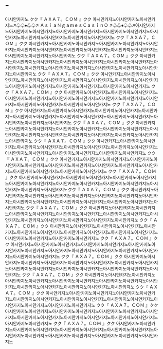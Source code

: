 # -
아시안카지노 クク『 ＡＸＡ７。ＣＯＭ 』クク 아시안카지노아시안카지노아시안카지노↗♧♧♠♧♧↗ ＡｓｉａＮｇａｍｅｓＣａｓｉｎＯ ↗♧♧♠♧♧↗아시안카지노아시안카지노아시안카지노아시안카지노아시안카지노아시안카지노아시안카지노아시안카지노아시안카지노아시안카지노아시안카지노아시안카지노 クク『 ＡＸＡ７。ＣＯＭ 』クク 아시안카지노아시안카지노아시안카지노아시안카지노아시안카지노아시안카지노아시안카지노아시안카지노아시안카지노아시안카지노아시안카지노아시안카지노아시안카지노아시안카지노아시안카지노 クク『 ＡＸＡ７。ＣＯＭ 』クク 아시안카지노아시안카지노아시안카지노아시안카지노아시안카지노아시안카지노아시안카지노아시안카지노아시안카지노아시안카지노아시안카지노아시안카지노아시안카지노아시안카지노아시안카지노 クク『 ＡＸＡ７。ＣＯＭ 』クク 아시안카지노아시안카지노아시안카지노아시안카지노아시안카지노아시안카지노아시안카지노아시안카지노아시안카지노아시안카지노아시안카지노아시안카지노아시안카지노아시안카지노아시안카지노 クク『 ＡＸＡ７。ＣＯＭ 』クク 아시안카지노아시안카지노아시안카지노아시안카지노아시안카지노아시안카지노아시안카지노아시안카지노아시안카지노아시안카지노아시안카지노아시안카지노아시안카지노아시안카지노아시안카지노 クク『 ＡＸＡ７。ＣＯＭ 』クク 아시안카지노아시안카지노아시안카지노아시안카지노아시안카지노아시안카지노아시안카지노아시안카지노아시안카지노아시안카지노아시안카지노아시안카지노아시안카지노아시안카지노아시안카지노 クク『 ＡＸＡ７。ＣＯＭ 』クク 아시안카지노아시안카지노아시안카지노아시안카지노아시안카지노아시안카지노아시안카지노아시안카지노아시안카지노아시안카지노아시안카지노아시안카지노아시안카지노아시안카지노아시안카지노 クク『 ＡＸＡ７。ＣＯＭ 』クク 아시안카지노아시안카지노아시안카지노아시안카지노아시안카지노아시안카지노아시안카지노아시안카지노아시안카지노아시안카지노아시안카지노아시안카지노아시안카지노아시안카지노아시안카지노 クク『 ＡＸＡ７。ＣＯＭ 』クク 아시안카지노아시안카지노아시안카지노아시안카지노아시안카지노아시안카지노아시안카지노아시안카지노아시안카지노아시안카지노아시안카지노아시안카지노아시안카지노아시안카지노아시안카지노 クク『 ＡＸＡ７。ＣＯＭ 』クク 아시안카지노아시안카지노아시안카지노아시안카지노아시안카지노아시안카지노아시안카지노아시안카지노아시안카지노아시안카지노아시안카지노아시안카지노아시안카지노아시안카지노아시안카지노クク『 ＡＸＡ７。ＣＯＭ 』クク  아시안카지노아시안카지노아시안카지노아시안카지노아시안카지노아시안카지노아시안카지노아시안카지노아시안카지노아시안카지노아시안카지노아시안카지노아시안카지노아시안카지노아시안카지노 クク『 ＡＸＡ７。ＣＯＭ 』クク 아시안카지노아시안카지노아시안카지노아시안카지노아시안카지노아시안카지노아시안카지노아시안카지노아시안카지노아시안카지노아시안카지노아시안카지노아시안카지노아시안카지노아시안카지노 クク『 ＡＸＡ７。ＣＯＭ 』クク 아시안카지노아시안카지노아시안카지노아시안카지노아시안카지노아시안카지노아시안카지노아시안카지노아시안카지노아시안카지노아시안카지노아시안카지노아시안카지노아시안카지노아시안카지노 クク『 ＡＸＡ７。ＣＯＭ 』クク 아시안카지노아시안카지노아시안카지노아시안카지노아시안카지노아시안카지노아시안카지노아시안카지노아시안카지노아시안카지노아시안카지노아시안카지노아시안카지노아시안카지노아시안카지노 クク『 ＡＸＡ７。ＣＯＭ 』クク 아시안카지노아시안카지노아시안카지노아시안카지노아시안카지노아시안카지노아시안카지노아시안카지노아시안카지노아시안카지노아시안카지노아시안카지노아시안카지노아시안카지노아시안카지노 クク『 ＡＸＡ７。ＣＯＭ 』クク 아시안카지노아시안카지노아시안카지노아시안카지노아시안카지노아시안카지노아시안카지노아시안카지노아시안카지노아시안카지노아시안카지노아시안카지노아시안카지노아시안카지노아시안카지노 クク『 ＡＸＡ７。ＣＯＭ 』クク 아시안카지노아시안카지노아시안카지노아시안카지노아시안카지노아시안카지노아시안카지노아시안카지노아시안카지노아시안카지노아시안카지노아시안카지노아시안카지노아시안카지노아시안카지노 クク『 ＡＸＡ７。ＣＯＭ 』クク 아시안카지노아시안카지노아시안카지노아시안카지노아시안카지노아시안카지노아시안카지노아시안카지노아시안카지노아시안카지노아시안카지노아시안카지노아시안카지노아시안카지노아시안카지노 クク『 ＡＸＡ７。ＣＯＭ 』クク 아시안카지노아시안카지노아시안카지노아시안카지노아시안카지노아시안카지노아시안카지노아시안카지노아시안카지노아시안카지노아시안카지노아시안카지노아시안카지노아시안카지노아시안카지노
